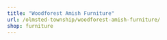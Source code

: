```yaml
---
title: "Woodforest Amish Furniture"
url: /olmsted-township/woodforest-amish-furniture/
shop: furniture
---
```

